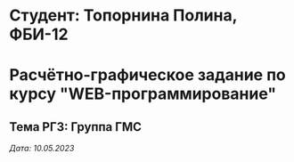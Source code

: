 # Студент: Топорнина Полина, ФБИ-12

# Расчётно-графическое задание по курсу "WEB-программирование"

## Тема РГЗ: Группа ГМС

*Дата: 10.05.2023*
